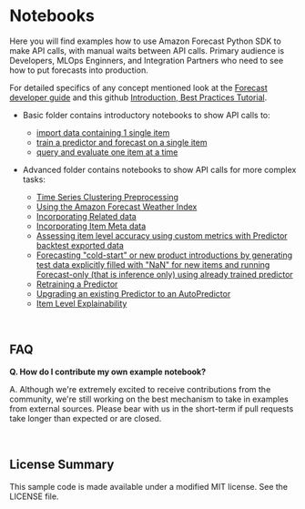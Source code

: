 # Notebooks

Here you will find examples how to use Amazon Forecast Python SDK to make API calls, with manual waits between API calls.  Primary audience is Developers, MLOps Enginners, and Integration Partners who need to see how to put forecasts into production.

For detailed specifics of any concept mentioned look at the [Forecast developer guide](https://docs.aws.amazon.com/forecast/latest/dg/what-is-forecast.html) and this github [Introduction, Best Practices Tutorial](https://github.com/aws-samples/amazon-forecast-samples/blob/master/ForecastCheatSheet.md).

- Basic folder contains introductory notebooks to show API calls to:
  - [import data containing 1 single item](https://github.com/aws-samples/amazon-forecast-samples/blob/master/notebooks/basic/Tutorial/1.Importing_Your_Data.ipynb)
  - [train a predictor and forecast on a single item](https://github.com/aws-samples/amazon-forecast-samples/blob/master/notebooks/basic/Tutorial/2.Building_Your_Predictor.ipynb)
  - [query and evaluate one item at a time](https://github.com/aws-samples/amazon-forecast-samples/blob/master/notebooks/basic/Tutorial/3.Evaluating_Your_Predictor.ipynb)
  
- Advanced folder contains notebooks to show API calls for more complex tasks:
  - [Time Series Clustering Preprocessing](https://github.com/aws-samples/amazon-forecast-samples/blob/master/notebooks/advanced/Clustering_Preprocessing/README.md)
  - [Using the Amazon Forecast Weather Index](https://github.com/aws-samples/amazon-forecast-samples/blob/master/notebooks/advanced/Weather_index/1.%20Training%20your%20model%20with%20Weather%20Index.ipynb)
  - [Incorporating Related data](https://github.com/aws-samples/amazon-forecast-samples/blob/master/notebooks/advanced/Incorporating_Related_Time_Series_dataset_to_your_Predictor/Incorporating_Related_Time_Series_dataset_to_your_Predictor.ipynb) 
  - [Incorporating Item Meta data](https://github.com/aws-samples/amazon-forecast-samples/blob/master/notebooks/advanced/Incorporating_Item_Metadata_Dataset_to_your_Predictor/Incorporating_Item_Metadata_Dataset_to_your_Predictor.ipynb) 
  - [Assessing item level accuracy using custom metrics with Predictor backtest exported data](https://github.com/aws-samples/amazon-forecast-samples/blob/master/notebooks/advanced/Item_Level_Accuracy/Item_Level_Accuracy_Using_Bike_Example.ipynb) 
  - [Forecasting "cold-start" or new product introductions by generating test data explicitly filled with "NaN" for new items and running Forecast-only (that is inference only) using already trained predictor](https://github.com/aws-samples/amazon-forecast-samples/blob/master/notebooks/advanced/Forecast%20with%20Cold%20Start%20Items/Forecast%20with%20Cold%20Start%20Items.ipynb) 
  - [Retraining a Predictor](https://github.com/aws-samples/amazon-forecast-samples/blob/main/notebooks/advanced/Retraining/Retraining.ipynb)
  - [Upgrading an existing Predictor to an AutoPredictor](https://github.com/aws-samples/amazon-forecast-samples/blob/main/notebooks/advanced/Upgrade_To_Auto_Predictor/UpgradeToAutoPredictor.ipynb)
  - [Item Level Explainability](https://github.com/aws-samples/amazon-forecast-samples/blob/main/notebooks/advanced/Item_Level_Explainability/Item_Level_Explanability.ipynb)

<br>

## FAQ

**Q. How do I contribute my own example notebook?**

A. Although we're extremely excited to receive contributions from the community, we're still working on the best mechanism to take in examples from external sources. Please bear with us in the short-term if pull requests take longer than expected or are closed.

<br>

## License Summary

This sample code is made available under a modified MIT license. See the LICENSE file.

